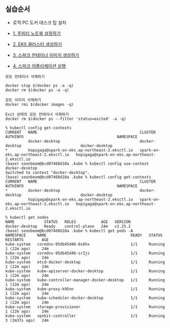 


## 실습순서 ##

* 로컥 PC 도커 데스크 탑 설치

* [1. 주피터 노트북 설정하기](https://github.com/gnosia93/spark-on-eks/blob/main/tutorial/1.jupyter-setup.md)

* [2. EKS 클러스터 생성하기](https://github.com/gnosia93/spark-on-eks/blob/main/tutorial/2.eks-install.md)

* [3. 스파크 컨테이너 이미지 생성하기](https://github.com/gnosia93/spark-on-eks/blob/main/tutorial/3.spark-container.md)

* [4. 스파크 어플리케이션 실행](https://github.com/gnosia93/spark-on-eks/blob/main/tutorial/4.spark-app.md)


```
모든 컨테이너 삭제하기

docker stop $(docker ps -a -q)
docker rm $(docker ps -a -q)

모든 이미지 삭제하기
docker rmi $(docker images -q)

Exit 상태의 모든 컨테이너 삭제하기
docker rm $(docker ps --filter 'status=exited' -a -q)
```

```
% kubectl config get-contexts
CURRENT   NAME                                             CLUSTER                                 AUTHINFO                                         NAMESPACE
          docker-desktop                                   docker-desktop                          docker-desktop
*         hopigaga@spark-on-eks.ap-northeast-2.eksctl.io   spark-on-eks.ap-northeast-2.eksctl.io   hopigaga@spark-on-eks.ap-northeast-2.eksctl.io
(base) soonbeom@bcd07468d10a .kube % kubectl config use-context docker-desktop
Switched to context "docker-desktop".
(base) soonbeom@bcd07468d10a .kube % kubectl config get-contexts
CURRENT   NAME                                             CLUSTER                                 AUTHINFO                                         NAMESPACE
*         docker-desktop                                   docker-desktop                          docker-desktop
          hopigaga@spark-on-eks.ap-northeast-2.eksctl.io   spark-on-eks.ap-northeast-2.eksctl.io   hopigaga@spark-on-eks.ap-northeast-2.eksctl.io

% kubectl get nodes
NAME             STATUS   ROLES           AGE   VERSION
docker-desktop   Ready    control-plane   24m   v1.25.2
(base) soonbeom@bcd07468d10a .kube % kubectl get pods -A
NAMESPACE     NAME                                     READY   STATUS    RESTARTS        AGE
kube-system   coredns-95db45d46-8s6hx                  1/1     Running   1 (22m ago)     24m
kube-system   coredns-95db45d46-sr2js                  1/1     Running   1 (22m ago)     24m
kube-system   etcd-docker-desktop                      1/1     Running   1 (22m ago)     24m
kube-system   kube-apiserver-docker-desktop            1/1     Running   1 (22m ago)     24m
kube-system   kube-controller-manager-docker-desktop   1/1     Running   1 (22m ago)     24m
kube-system   kube-proxy-k95nn                         1/1     Running   1 (22m ago)     24m
kube-system   kube-scheduler-docker-desktop            1/1     Running   1 (22m ago)     24m
kube-system   storage-provisioner                      1/1     Running   1 (22m ago)     24m
kube-system   vpnkit-controller                        1/1     Running   3 (3m37s ago)   24m

```

